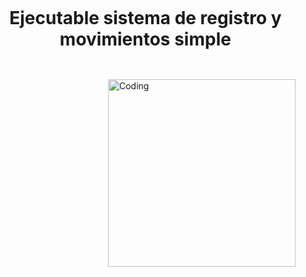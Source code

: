 <!--h1 without bottom border-->
<div id="user-content-toc">
  <ul align="center">
    <summary><h1 style="display: inline-block">Ejecutable sistema de registro y movimientos simple</h1></summary>
  </ul>
</div>

<p align="center">
  <a href="https://drive.google.com/drive/folders/1OoBxTIFYcYuc8JUILtcpXxXM_Kbe_rvI?usp=drive_link" align="center" ><img align="center"  alt="" src="https://visitor-badge.laobi.icu/badge?page_id=Abdalrahman-Alhamod.Abdalrahman-Alhamod"></a>
</p>
<img align="right" alt="Coding" width="300" src="https://i.pinimg.com/originals/81/17/8b/81178b47a8598f0c81c4799f2cdd4057.gif">
